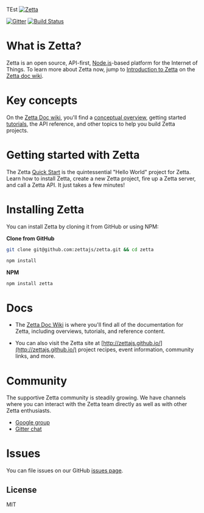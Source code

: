 
TEst 
[![Zetta](http://www.zettajs.org/images/logos/zetta-logo.svg)](http://www.zettajs.org/)

[![Gitter](https://badges.gitter.im/Join%20Chat.svg)](https://gitter.im/zettajs/zetta?utm_source=badge&utm_medium=badge&utm_campaign=pr-badge&utm_content=badge) [![Build Status](https://travis-ci.org/zettajs/zetta.svg?branch=master)](https://travis-ci.org/zettajs/zetta) 

# What is Zetta?

Zetta is an open source, API-first, [Node.js](https://nodejs.org)-based platform for the Internet of Things. To learn more about Zetta now, jump to [Introduction to Zetta](https://github.com/zettajs/zetta/wiki/Overview) on the [Zetta doc wiki](https://github.com/zettajs/zetta/wiki). 

# Key concepts

On the [Zetta Doc wiki](https://github.com/zettajs/zetta/wiki), you'll find a [conceptual overview](https://github.com/zettajs/zetta/wiki/Overview), getting started [tutorials](https://github.com/zettajs/zetta/wiki/Mock-Device), the API reference, and other topics to help you build Zetta projects. 

# Getting started with Zetta

The Zetta [Quick Start](https://github.com/zettajs/zetta/wiki/Quick-Start) is the quintessential "Hello World" project for Zetta. Learn how to install Zetta, create a new Zetta project, fire up a Zetta server, and call a Zetta API. It just takes a few minutes!

# Installing Zetta

You can install Zetta by cloning it from GitHub or using NPM:

**Clone from GitHub**
```bash
git clone git@github.com:zettajs/zetta.git && cd zetta

npm install
```

**NPM**
```bash
npm install zetta
```


# Docs

* The [Zetta Doc Wiki](https://github.com/zettajs/zetta/wiki) is where you'll find all of the documentation for Zetta, including overviews, tutorials, and reference content. 

* You can also visit the Zetta site at [http://zettajs.github.io/](http://zettajs.github.io/) project recipes, event information, community links, and more. 

# Community

The supportive Zetta community is steadily growing. We have channels where you can interact with the Zetta team directly as well as with other Zetta enthusiasts.

* [Google group](https://groups.google.com/forum/#!forum/zetta-discuss)
* [Gitter chat](https://gitter.im/zettajs/zetta) 

# Issues

You can file issues on our GitHub [issues page](https://github.com/zettajs/zetta/issues).


## License

MIT
